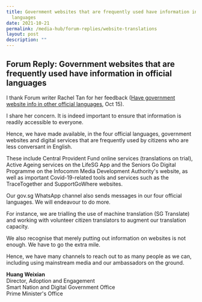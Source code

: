 ```yaml
---
title: Government websites that are frequently used have information in official
  languages
date: 2021-10-21
permalink: /media-hub/forum-replies/website-translations
layout: post
description: ""
---
```


## Forum Reply: Government websites that are frequently used have information in official languages

I thank Forum writer Rachel Tan for her feedback ([Have government website info in other official languages](https://www.straitstimes.com/opinion/forum/forum-excerpts-from-readers-letters-12), Oct 15).

I share her concern. It is indeed important to ensure that information is readily accessible to everyone.

Hence, we have made available, in the four official languages, government websites and digital services that are frequently used by citizens who are less conversant in English.

These include Central Provident Fund online services (translations on trial), Active Ageing services on the LifeSG App and the Seniors Go Digital Programme on the Infocomm Media Development Authority's website, as well as important Covid-19-related tools and services such as the TraceTogether and SupportGoWhere websites.

Our gov.sg WhatsApp channel also sends messages in our four official languages. We will endeavour to do more.

For instance, we are trialling the use of machine translation (SG Translate) and working with volunteer citizen translators to augment our translation capacity.

We also recognise that merely putting out information on websites is not enough. We have to go the extra mile.

Hence, we have many channels to reach out to as many people as we can, including using mainstream media and our ambassadors on the ground.

**Huang Weixian**<br>
Director, Adoption and Engagement<br>
Smart Nation and Digital Government Office<br>
Prime Minister's Office